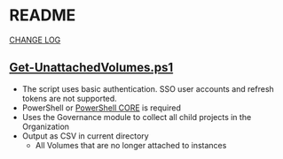 # README

[CHANGE LOG](./CHANGELOG.md)

## [Get-UnattachedVolumes.ps1](Get-UnattachedVolumes.ps1)
- The script uses basic authentication. SSO user accounts and refresh tokens are not supported.
- PowerShell or [PowerShell CORE](https://github.com/PowerShell/PowerShell) is required
- Uses the Governance module to collect all child projects in the Organization
- Output as CSV in current directory
  - All Volumes that are no longer attached to instances